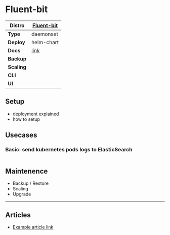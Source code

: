 # Fluent-bit

|**Distro**|[Fluent-bit](https://fluentbit.io)|
|-|-|
|**Type**|daemonset|
|**Deploy**|helm-chart|
|**Docs**|[link](https://docs.fluentbit.io/manual)|
|**Backup**||
|**Scaling**||
|**CLI**||
|**UI**||

## Setup

- deployment explained
- how to setup

## Usecases

### Basic: send kubernetes pods logs to ElasticSearch

```yaml

```

## Maintenence

- Backup / Restore
- Scaling
- Upgrade

---

## Articles

* [Example article link](#)

